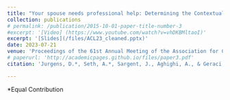 ```yaml
---
title: "Your spouse needs professional help: Determining the Contextual Appropriateness of Messages through Modeling Social Relationships"
collection: publications
# permalink: /publication/2015-10-01-paper-title-number-3
#excerpt: '[Video] (https://www.youtube.com/watch?v=vhDKBMltaoI)'
excerpt: '[Slides](/files/ACL23_cleaned.pptx)'
date: 2023-07-21
venue: 'Proceedings of the 61st Annual Meeting of the Association for Computational Linguistics (Volume 1: Long Papers)'
# paperurl: 'http://academicpages.github.io/files/paper3.pdf'
citation: 'Jurgens, D.*, Seth, A.*, Sargent, J., Aghighi, A., & Geraci, M. (2023, July). Your spouse needs professional help: Determining the Contextual Appropriateness of Messages through Modeling Social Relationships. In Proceedings of the 61st Annual Meeting of the Association for Computational Linguistics (Volume 1: Long Papers) (pp. 10994-11013).'

---
```

*Equal Contribution